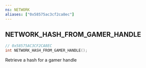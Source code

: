 ```yaml
---
ns: NETWORK
aliases: ["0x58575ac3cf2ca8ec"]
---
```

## NETWORK_HASH_FROM_GAMER_HANDLE

```c
// 0x58575AC3CF2CA8EC
int NETWORK_HASH_FROM_GAMER_HANDLE();
```

Retrieve a hash for a gamer handle

